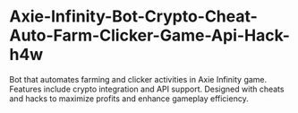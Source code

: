 # Axie-Infinity-Bot-Crypto-Cheat-Auto-Farm-Clicker-Game-Api-Hack-h4w
Bot that automates farming and clicker activities in Axie Infinity game. Features include crypto integration and API support. Designed with cheats and hacks to maximize profits and enhance gameplay efficiency.
